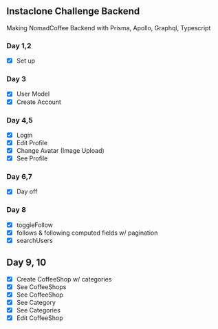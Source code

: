 ## Instaclone Challenge Backend

Making NomadCoffee Backend with Prisma, Apollo, Graphql, Typescript

### Day 1,2
- [x] Set up

### Day 3
- [x] User Model
- [x] Create Account

### Day 4,5
- [x] Login
- [x] Edit Profile
- [x] Change Avatar (Image Upload)
- [x] See Profile

### Day 6,7
- [x] Day off

### Day 8
- [x] toggleFollow
- [x] follows & following computed fields w/ pagination
- [x] searchUsers

## Day 9, 10
- [x] Create CoffeeShop w/ categories
- [x] See CoffeeShops
- [x] See CoffeeShop
- [x] See Category
- [x] See Categories
- [x] Edit CoffeeShop